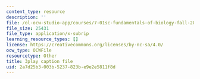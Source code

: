 ```yaml
---
content_type: resource
description: ''
file: /ol-ocw-studio-app/courses/7-01sc-fundamentals-of-biology-fall-2011/2a7d25b3003b5237823be9e2e5811f8d_ojrj-UVh9N4.vtt
file_size: 25431
file_type: application/x-subrip
learning_resource_types: []
license: https://creativecommons.org/licenses/by-nc-sa/4.0/
ocw_type: OCWFile
resourcetype: Other
title: 3play caption file
uid: 2a7d25b3-003b-5237-823b-e9e2e5811f8d
---
```

